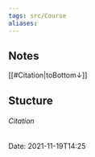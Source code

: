 ```yaml
---
tags: src/Course
aliases: 
---
```

## Notes
[[#Citation|toBottom↓]]

## Stucture

###### Citation
Date: 2021-11-19T14:25
